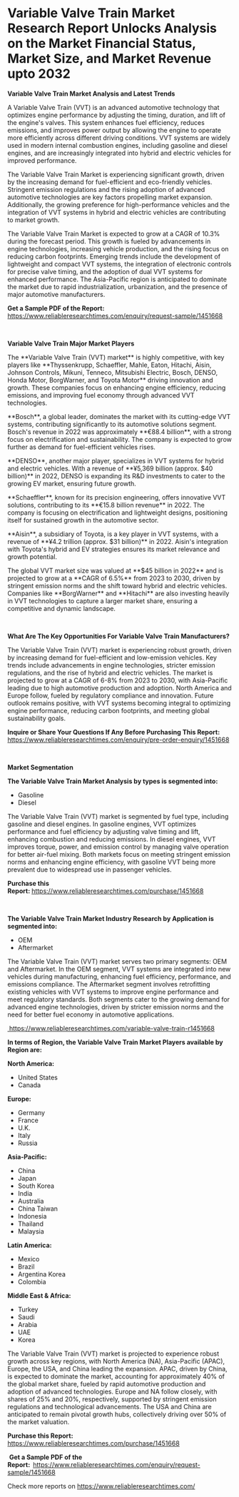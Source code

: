 <p><h1>Variable Valve Train Market Research Report Unlocks Analysis on the Market Financial Status, Market Size, and Market Revenue upto 2032</h1></p><p><strong>Variable Valve Train Market Analysis and Latest Trends</strong></p>
<p><p>A Variable Valve Train (VVT) is an advanced automotive technology that optimizes engine performance by adjusting the timing, duration, and lift of the engine's valves. This system enhances fuel efficiency, reduces emissions, and improves power output by allowing the engine to operate more efficiently across different driving conditions. VVT systems are widely used in modern internal combustion engines, including gasoline and diesel engines, and are increasingly integrated into hybrid and electric vehicles for improved performance.</p><p>The Variable Valve Train Market is experiencing significant growth, driven by the increasing demand for fuel-efficient and eco-friendly vehicles. Stringent emission regulations and the rising adoption of advanced automotive technologies are key factors propelling market expansion. Additionally, the growing preference for high-performance vehicles and the integration of VVT systems in hybrid and electric vehicles are contributing to market growth.</p><p>The Variable Valve Train Market is expected to grow at a CAGR of 10.3% during the forecast period. This growth is fueled by advancements in engine technologies, increasing vehicle production, and the rising focus on reducing carbon footprints. Emerging trends include the development of lightweight and compact VVT systems, the integration of electronic controls for precise valve timing, and the adoption of dual VVT systems for enhanced performance. The Asia-Pacific region is anticipated to dominate the market due to rapid industrialization, urbanization, and the presence of major automotive manufacturers.</p></p>
<p><strong>Get a Sample PDF of the Report:&nbsp;</strong> <a href="https://www.reliableresearchtimes.com/enquiry/request-sample/1451668?utm_campaign=1558&utm_medium=2&utm_source=Github&utm_content=ia&utm_term=21012025&utm_id=variable-valve-train">https://www.reliableresearchtimes.com/enquiry/request-sample/1451668</a></p>
<p>&nbsp;</p>
<p><strong>Variable Valve Train Major Market Players</strong></p>
<p><p>The **Variable Valve Train (VVT) market** is highly competitive, with key players like **Thyssenkrupp, Schaeffler, Mahle, Eaton, Hitachi, Aisin, Johnson Controls, Mikuni, Tenneco, Mitsubishi Electric, Bosch, DENSO, Honda Motor, BorgWarner, and Toyota Motor** driving innovation and growth. These companies focus on enhancing engine efficiency, reducing emissions, and improving fuel economy through advanced VVT technologies.</p><p>**Bosch**, a global leader, dominates the market with its cutting-edge VVT systems, contributing significantly to its automotive solutions segment. Bosch's revenue in 2022 was approximately **€88.4 billion**, with a strong focus on electrification and sustainability. The company is expected to grow further as demand for fuel-efficient vehicles rises.</p><p>**DENSO**, another major player, specializes in VVT systems for hybrid and electric vehicles. With a revenue of **¥5,369 billion (approx. $40 billion)** in 2022, DENSO is expanding its R&D investments to cater to the growing EV market, ensuring future growth.</p><p>**Schaeffler**, known for its precision engineering, offers innovative VVT solutions, contributing to its **€15.8 billion revenue** in 2022. The company is focusing on electrification and lightweight designs, positioning itself for sustained growth in the automotive sector.</p><p>**Aisin**, a subsidiary of Toyota, is a key player in VVT systems, with a revenue of **¥4.2 trillion (approx. $31 billion)** in 2022. Aisin's integration with Toyota's hybrid and EV strategies ensures its market relevance and growth potential.</p><p>The global VVT market size was valued at **$45 billion in 2022** and is projected to grow at a **CAGR of 6.5%** from 2023 to 2030, driven by stringent emission norms and the shift toward hybrid and electric vehicles. Companies like **BorgWarner** and **Hitachi** are also investing heavily in VVT technologies to capture a larger market share, ensuring a competitive and dynamic landscape.</p></p>
<p>&nbsp;</p>
<p><strong>What Are The Key Opportunities For Variable Valve Train Manufacturers?</strong></p>
<p><p>The Variable Valve Train (VVT) market is experiencing robust growth, driven by increasing demand for fuel-efficient and low-emission vehicles. Key trends include advancements in engine technologies, stricter emission regulations, and the rise of hybrid and electric vehicles. The market is projected to grow at a CAGR of 6-8% from 2023 to 2030, with Asia-Pacific leading due to high automotive production and adoption. North America and Europe follow, fueled by regulatory compliance and innovation. Future outlook remains positive, with VVT systems becoming integral to optimizing engine performance, reducing carbon footprints, and meeting global sustainability goals.</p></p>
<p><strong>Inquire or Share Your Questions If Any Before Purchasing This Report:</strong> <a href="https://www.reliableresearchtimes.com/enquiry/pre-order-enquiry/1451668?utm_campaign=1558&utm_medium=2&utm_source=Github&utm_content=ia&utm_term=21012025&utm_id=variable-valve-train">https://www.reliableresearchtimes.com/enquiry/pre-order-enquiry/1451668</a></p>
<p>&nbsp;</p>
<p><strong>Market Segmentation</strong></p>
<p><strong>The Variable Valve Train Market Analysis by types is segmented into:</strong></p>
<p><ul><li>Gasoline</li><li>Diesel</li></ul></p>
<p><p>The Variable Valve Train (VVT) market is segmented by fuel type, including gasoline and diesel engines. In gasoline engines, VVT optimizes performance and fuel efficiency by adjusting valve timing and lift, enhancing combustion and reducing emissions. In diesel engines, VVT improves torque, power, and emission control by managing valve operation for better air-fuel mixing. Both markets focus on meeting stringent emission norms and enhancing engine efficiency, with gasoline VVT being more prevalent due to widespread use in passenger vehicles.</p></p>
<p><strong>Purchase this Report:&nbsp;</strong><a href="https://www.reliableresearchtimes.com/purchase/1451668?utm_campaign=1558&utm_medium=2&utm_source=Github&utm_content=ia&utm_term=21012025&utm_id=variable-valve-train">https://www.reliableresearchtimes.com/purchase/1451668</a></p>
<p>&nbsp;</p>
<p><strong>The Variable Valve Train Market Industry Research by Application is segmented into:</strong></p>
<p><ul><li>OEM</li><li>Aftermarket</li></ul></p>
<p><p>The Variable Valve Train (VVT) market serves two primary segments: OEM and Aftermarket. In the OEM segment, VVT systems are integrated into new vehicles during manufacturing, enhancing fuel efficiency, performance, and emissions compliance. The Aftermarket segment involves retrofitting existing vehicles with VVT systems to improve engine performance and meet regulatory standards. Both segments cater to the growing demand for advanced engine technologies, driven by stricter emission norms and the need for better fuel economy in automotive applications.</p></p>
<p><a href="https://www.reliableresearchtimes.com/variable-valve-train-r1451668?utm_campaign=1558&utm_medium=2&utm_source=Github&utm_content=ia&utm_term=21012025&utm_id=variable-valve-train">&nbsp;https://www.reliableresearchtimes.com/variable-valve-train-r1451668</a></p>
<p><strong>In terms of Region, the Variable Valve Train Market Players available by Region are:</strong></p>
<p>
    <p> <strong> North America: </strong>
        <ul>
            <li>United States</li>
            <li>Canada</li>
        </ul>
        </p> 
    <p> <strong> Europe: </strong>
        <ul>
            <li>Germany</li>
            <li>France</li>
            <li>U.K.</li>
            <li>Italy</li>
            <li>Russia</li>
        </ul>
        </p> 
    <p> <strong> Asia-Pacific: </strong>
        <ul>
            <li>China</li>
            <li>Japan</li>
            <li>South Korea</li>
            <li>India</li>
            <li>Australia</li>
            <li>China Taiwan</li>
            <li>Indonesia</li>
            <li>Thailand</li>
            <li>Malaysia</li>
        </ul>
        </p> 
    <p> <strong> Latin America: </strong>
        <ul>
            <li>Mexico</li>
            <li>Brazil</li>
            <li>Argentina Korea</li>
            <li>Colombia</li>
        </ul>
        </p> 
    <p> <strong> Middle East & Africa: </strong>
        <ul>
            <li>Turkey</li>
            <li>Saudi</li>
            <li>Arabia</li>
            <li>UAE</li>
            <li>Korea</li>
        </ul>
    </p>
    </p>
<p><p>The Variable Valve Train (VVT) market is projected to experience robust growth across key regions, with North America (NA), Asia-Pacific (APAC), Europe, the USA, and China leading the expansion. APAC, driven by China, is expected to dominate the market, accounting for approximately 40% of the global market share, fueled by rapid automotive production and adoption of advanced technologies. Europe and NA follow closely, with shares of 25% and 20%, respectively, supported by stringent emission regulations and technological advancements. The USA and China are anticipated to remain pivotal growth hubs, collectively driving over 50% of the market valuation.</p></p>
<p><strong>Purchase this Report: </strong><a href="https://www.reliableresearchtimes.com/purchase/1451668?utm_campaign=1558&utm_medium=2&utm_source=Github&utm_content=ia&utm_term=21012025&utm_id=variable-valve-train">https://www.reliableresearchtimes.com/purchase/1451668</a></p>
<p>&nbsp;<strong>Get a Sample PDF of the Report:&nbsp;&nbsp;</strong><a href="https://www.reliableresearchtimes.com/enquiry/request-sample/1451668?utm_campaign=1558&utm_medium=2&utm_source=Github&utm_content=ia&utm_term=21012025&utm_id=variable-valve-train">https://www.reliableresearchtimes.com/enquiry/request-sample/1451668</a></p>
<p><strong></strong></p>
<p>Check more reports on <a href="https://www.reliableresearchtimes.com/?utm_campaign=1558&utm_medium=2&utm_source=Github&utm_content=ia&utm_term=21012025&utm_id=variable-valve-train">https://www.reliableresearchtimes.com/</a></p>